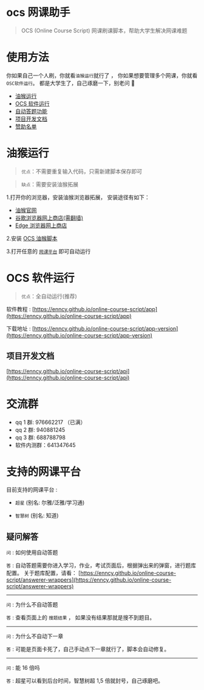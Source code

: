 # ocs 网课助手

> OCS (Online Course Script) 网课刷课脚本，帮助大学生解决网课难题

# 使用方法

你如果自己一个人刷，你就看`油猴运行`就行了 ， 你如果想要管理多个网课，你就看 `OSC软件运行`。 都是大学生了，自己琢磨一下，别老问 🤣

-   [油猴运行](#油猴运行)
-   [OCS 软件运行](#OCS软件运行)
-   [自动答题功能](https://enncy.github.io/online-course-script/answerer-wrappers)
-   [项目开发文档](#项目开发文档)
-   [赞助名单](https://enncy.github.io/online-course-script/sponsors)

# 油猴运行

> `优点`：不需要重复输入代码，只需新建脚本保存即可

> `缺点`：需要安装油猴拓展

1.打开你的浏览器，安装油猴浏览器拓展， 安装途径有如下：

-   [油猴官网](https://www.tampermonkey.net/)
-   [谷歌浏览器网上商店(需翻墙)](https://chrome.google.com/webstore/detail/tampermonkey/dhdgffkkebhmkfjojejmpbldmpobfkfo)
-   [Edge 浏览器网上商店](https://microsoftedge.microsoft.com/addons/detail/tampermonkey/iikmkjmpaadaobahmlepeloendndfphd?hl=zh-CN)

2.安装 [OCS 油猴脚本](https://greasyfork.org/zh-CN/scripts/442075-ocs-%E7%BD%91%E8%AF%BE%E5%8A%A9%E6%89%8B)

3.打开任意的 [`网课平台`](#支持的网课平台) 即可自动运行

# OCS 软件运行

> `优点`：全自动运行(推荐)

软件教程 : [https://enncy.github.io/online-course-script/app](https://enncy.github.io/online-course-script/app)

下载地址 : [https://enncy.github.io/online-course-script/app-version](https://enncy.github.io/online-course-script/app-version)

## 项目开发文档

[https://enncy.github.io/online-course-script/api](https://enncy.github.io/online-course-script/api)

# 交流群

-   qq 1 群: 976662217 （已满）
-   qq 2 群: 940881245
-   qq 3 群: 688788798
-   软件内测群：641347645

# 支持的网课平台

目前支持的网课平台 :

-   `超星` (别名: 尔雅/泛雅/学习通)

-   `智慧树` (别名: 知道)

## 疑问解答

`问` : 如何使用自动答题

`答` : 自动答题需要你进入学习，作业，考试页面后，根据弹出来的弹窗，进行题库配置。 关于题库配置，请看： [https://enncy.github.io/online-course-script/answerer-wrappers](https://enncy.github.io/online-course-script/answerer-wrappers)

---

`问` : 为什么不自动答题

`答` : 查看页面上的 `搜题结果` ， 如果没有结果那就是搜不到题目。

---

`问` : 为什么不自动下一章

`答` : 可能是页面卡死了，自己手动点下一章就行了，脚本会自动修复。

---

`问` : 能 16 倍吗

`答` : 超星可以看到后台时间，智慧树超 1,5 倍就封号，自己琢磨吧。
